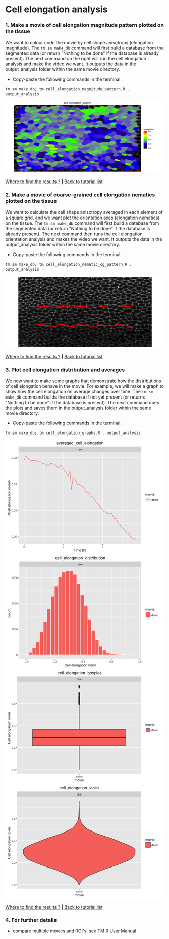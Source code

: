 
# Cell elongation analysis

### 1. Make a movie of cell elongation magnitude pattern plotted on the tissue

We want to colour code the movie by cell shape anisotropy (elongation magnitude). The `tm sm make_db` command will first build a database from the segmented data (or return "Nothing to be done" if the database is already present). The next command on the right will run the cell elongation analysis and make the video we want. It outputs the data in the output_analysis folder within the same movie directory.

* Copy-paste the following commands in the terminal:

```
tm sm make_db; tm cell_elongation_magnitude_pattern.R . output_analysis
```

![](cell_elongation_files/figure-html/cell_elongation_magnitude_pattern-1.png)

[Where to find the results ?](../tm_qs_example_data.md#4-look-at-the-results) **|** 
[Back to tutorial list](../tm_qs_example_data.md#3-select-the-analysis-you-are-interested-in)


### 2. Make a movie of coarse-grained cell elongation nematics plotted on the tissue

We want to calculate the cell shape anisotropy averaged in each element of a square grid, and we want plot the orientation axes (elongation nematics) on the tissue. The `tm sm make_db` command will first build a database from the segmented data (or return "Nothing to be done" if the database is already present). The next command then runs the cell elongation orientation analysis and makes the video we want. It outputs the data in the output_analysis folder within the same movie directory.


* Copy-paste the following commands in the terminal:

```
tm sm make_db; tm cell_elongation_nematic_cg_pattern.R . output_analysis
```

![](cell_elongation_files/figure-html/cg_cell_elongation_nematic_pattern-1.png)

[Where to find the results ?](../tm_qs_example_data.md#4-look-at-the-results) **|** 
[Back to tutorial list](../tm_qs_example_data.md#3-select-the-analysis-you-are-interested-in)

### 3. Plot cell elongation distribution and averages

We now want to make some graphs that demonstrate how the distributions of cell elongation behave in the movie. For example, we will make a graph to show how the cell elongation on average changes over time. The `tm sm make_db` command builds the database if not yet present (or returns "Nothing to be done" if the database is present). The next command does the plots and saves them in the output_analysis folder within the same movie directory.

* Copy-paste the following commands in the terminal:

```
tm sm make_db; tm cell_elongation_graphs.R . output_analysis
```

![](cell_elongation_files/figure-html/cell_elongation_graphs-1.png)![](cell_elongation_files/figure-html/cell_elongation_graphs-2.png)![](cell_elongation_files/figure-html/cell_elongation_graphs-3.png)![](cell_elongation_files/figure-html/cell_elongation_graphs-4.png)

[Where to find the results ?](../tm_qs_example_data.md#4-look-at-the-results) **|** 
[Back to tutorial list](../tm_qs_example_data.md#3-select-the-analysis-you-are-interested-in)

### 4. For further details

* compare multiple movies and ROI's, see [TM R User Manual](https://mpicbg-scicomp.github.io/tissue_miner/user_manual/TM_R-UserManual.html#comparing-averaged-quantities-between-movies-and-rois)
